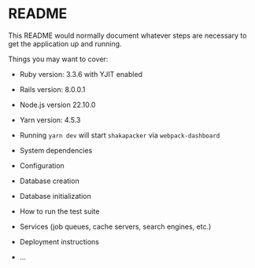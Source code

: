 # README

This README would normally document whatever steps are necessary to get the
application up and running.

Things you may want to cover:

* Ruby version: 3.3.6 with YJIT enabled

* Rails version: 8.0.0.1

* Node.js version 22.10.0

* Yarn version: 4.5.3

* Running `yarn dev` will start `shakapacker` via `webpack-dashboard`

* System dependencies

* Configuration

* Database creation

* Database initialization

* How to run the test suite

* Services (job queues, cache servers, search engines, etc.)

* Deployment instructions

* ...
